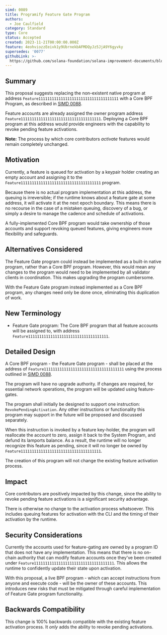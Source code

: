 ```yaml
---
simd: 0089
title: Programify Feature Gate Program
authors:
  - Joe Caulfield
category: Standard
type: Core
status: Accepted
created: 2023-11-21T00:00:00.000Z
feature: 4eohviozzEeivk1y9UbrnekbAFMDQyJz5JjA9Y6gyvky
supersedes: '0077'
githubLink: >-
  https://github.com/solana-foundation/solana-improvement-documents/blob/main/proposals/0089-anything.md
---
```


## Summary

This proposal suggests replacing the non-existent native program at address
`Feature111111111111111111111111111111111111` with a Core BPF Program, as
described in
[SIMD 0088](https://github.com/solana-foundation/solana-improvement-documents/pull/88).

Feature accounts are already assigned the owner program address
`Feature111111111111111111111111111111111111`. Deploying a Core BPF program at
this address would provide engineers with the capability to revoke pending
feature activations.

**Note:** The process by which core contributors *activate* features would
remain completely unchanged.

## Motivation

Currently, a feature is queued for activation by a keypair holder creating an
empty account and assigning it to the
`Feature111111111111111111111111111111111111` program.

Because there is no actual program implementation at this address, the queuing
is irreversible; if the runtime knows about a feature gate at some address, it
will activate it at the next epoch boundary. This means there is no recourse in
the case of a mistaken queuing, discovery of a bug, or simply a desire to manage
the cadence and schedule of activations.

A fully-implemented Core BPF program would take ownership of those accounts and
support revoking queued features, giving engineers more flexibility and
safeguards.

## Alternatives Considered

The Feature Gate program could instead be implemented as a built-in native
program, rather than a Core BPF program. However, this would mean any changes to
the program would need to be implemented by all validator clients in
coordination. This makes upgrading the program cumbersome.

With the Feature Gate program instead implemented as a Core BPF program, any
changes need only be done once, eliminating this duplication of work.

## New Terminology

- Feature Gate program: The Core BPF program that all feature accounts will be
  assigned to, with address `Feature111111111111111111111111111111111111`.

## Detailed Design

A Core BPF program - the Feature Gate program - shall be placed at the address
of `Feature111111111111111111111111111111111111` using the process outlined in
[SIMD 0088](https://github.com/solana-foundation/solana-improvement-documents/pull/88).

The program will have no upgrade authority. If changes are required, for
essential network operations, the program will be updated using feature-gates.

The program shall initially be designed to support one instruction:
`RevokePendingActivation`. Any other instructions or functionality this program
may support in the future will be proposed and discussed separately.

When this instruction is invoked by a feature key-holder, the program will
reallocate the account to zero, assign it back to the System Program, and defund
its lamports balance. As a result, the runtime will no longer recognize this
feature as pending, since it will no longer be owned by
`Feature111111111111111111111111111111111111`.

The creation of this program will not change the existing feature activation
process.

## Impact

Core contributors are positively impacted by this change, since the ability to
revoke pending feature activations is a significant security advantage.

There is otherwise no change to the activation process whatsoever. This includes
queuing features for activation with the CLI and the timing of their activation
by the runtime.

## Security Considerations

Currently the accounts used for feature-gating are owned by a program ID that
does not have any implementation. This means that there is no on-chain authority
that can modify feature accounts once they've been created under
`Feature111111111111111111111111111111111111`. This allows the runtime to
confidently update their state upon activation.

With this proposal, a live BPF program - which can accept instructions from
anyone and execute code - will be the owner of these accounts. This introduces
new risks that must be mitigated through careful implementation of Feature Gate
program functionality.

## Backwards Compatibility

This change is 100% backwards compatible with the existing feature activation
process. It *only* adds the ability to revoke pending activations.
